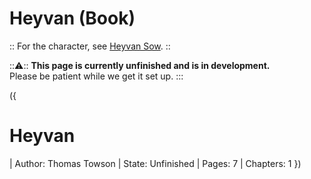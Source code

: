 # Heyvan (Book)

::  For the character, see [Heyvan Sow](?entry=heyvan-sow "Heyvan Sow"). ::

:::warning:::
  **This page is currently unfinished and is in development.**   
  Please be patient while we get it set up.
:::

({
  # Heyvan
  | Author: Thomas Towson
  | State: Unfinished
  | Pages: 7
  | Chapters: 1
})